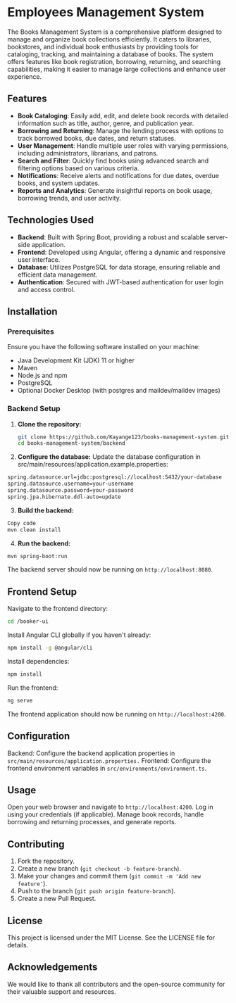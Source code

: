 # Employees Management System

The Books Management System is a comprehensive platform designed to manage and organize book collections efficiently. It caters to libraries, bookstores, and individual book enthusiasts by providing tools for cataloging, tracking, and maintaining a database of books. The system offers features like book registration, borrowing, returning, and searching capabilities, making it easier to manage large collections and enhance user experience.

## Features

- **Book Cataloging**: Easily add, edit, and delete book records with detailed information such as title, author, genre, and publication year.
- **Borrowing and Returning**: Manage the lending process with options to track borrowed books, due dates, and return statuses.
- **User Management**: Handle multiple user roles with varying permissions, including administrators, librarians, and patrons.
- **Search and Filter**: Quickly find books using advanced search and filtering options based on various criteria.
- **Notifications**: Receive alerts and notifications for due dates, overdue books, and system updates.
- **Reports and Analytics**: Generate insightful reports on book usage, borrowing trends, and user activity.

## Technologies Used

- **Backend**: Built with Spring Boot, providing a robust and scalable server-side application.
- **Frontend**: Developed using Angular, offering a dynamic and responsive user interface.
- **Database**: Utilizes PostgreSQL for data storage, ensuring reliable and efficient data management.
- **Authentication**: Secured with JWT-based authentication for user login and access control.

## Installation

### Prerequisites

Ensure you have the following software installed on your machine:

- Java Development Kit (JDK) 11 or higher
- Maven
- Node.js and npm
- PostgreSQL
- Optional Docker Desktop (with postgres and maildev/maildev images)

### Backend Setup

1. **Clone the repository:**
   ```sh
   git clone https://github.com/Kayange123/books-management-system.git
   cd books-management-system/backend

2. **Configure the database:**
Update the database configuration in src/main/resources/application.example.properties:
  ```sh
  spring.datasource.url=jdbc:postgresql://localhost:5432/your-database
  spring.datasource.username=your-username
  spring.datasource.password=your-password
  spring.jpa.hibernate.ddl-auto=update
  ```
  
3. **Build the backend:**
```sh
Copy code
mvn clean install
```

4. **Run the backend:**
```sh
mvn spring-boot:run
```

The backend server should now be running on `http://localhost:8080`.

## Frontend Setup

Navigate to the frontend directory:

```sh
cd /booker-ui
```

Install Angular CLI globally if you haven't already:

```sh
npm install -g @angular/cli
```

Install dependencies:

```sh
npm install
```

Run the frontend:

```sh
ng serve
```

The frontend application should now be running on `http://localhost:4200`.

## Configuration

Backend: Configure the backend application properties in `src/main/resources/application.properties.`
Frontend: Configure the frontend environment variables in `src/environments/environment.ts`.

## Usage
Open your web browser and navigate to `http://localhost:4200`.
Log in using your credentials (if applicable).
Manage book records, handle borrowing and returning processes, and generate reports.

## Contributing
1. Fork the repository.
2. Create a new branch (`git checkout -b feature-branch`).
3. Make your changes and commit them (`git commit -m 'Add new feature'`).
4. Push to the branch (`git push origin feature-branch`).
5. Create a new Pull Request.

## License
This project is licensed under the MIT License. See the LICENSE file for details.

## Acknowledgements
We would like to thank all contributors and the open-source community for their valuable support and resources.
